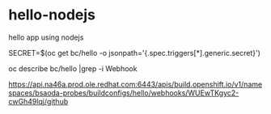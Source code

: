 # hello-nodejs
hello app using nodejs


SECRET=$(oc get bc/hello -o jsonpath='{.spec.triggers[*].generic.secret}')

oc describe bc/hello |grep -i Webhook

https://api.na46a.prod.ole.redhat.com:6443/apis/build.openshift.io/v1/namespaces/bsaoda-probes/buildconfigs/hello/webhooks/WUEwTKgyc2-cwGh49lqj/github
